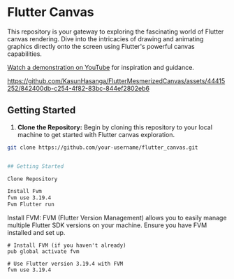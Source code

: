 

# Flutter Canvas


This repository is your gateway to exploring the fascinating world of Flutter canvas rendering. Dive into the intricacies of drawing and animating graphics directly onto the screen using Flutter's powerful canvas capabilities.

[Watch a demonstration on YouTube](https://youtu.be/DmDnCLY4oig?si=cz_U21ZI9qLbEQa0) for inspiration and guidance.

https://github.com/KasunHasanga/FlutterMesmerizedCanvas/assets/44415252/842400db-c254-4f82-83bc-844ef2802eb6




## Getting Started

1. **Clone the Repository:** Begin by cloning this repository to your local machine to get started with Flutter canvas exploration.

```bash
git clone https://github.com/your-username/flutter_canvas.git


## Getting Started

Clone Repository

Install Fvm 
fvm use 3.19.4 
Fvm Flutter run
```

Install FVM: FVM (Flutter Version Management) allows you to easily manage multiple Flutter SDK versions on your machine. Ensure you have FVM installed and set up.  

```
# Install FVM (if you haven't already)
pub global activate fvm

# Use Flutter version 3.19.4 with FVM
fvm use 3.19.4
```
